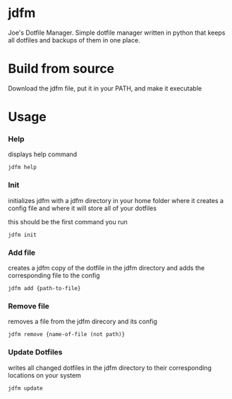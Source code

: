 # jdfm

Joe's Dotfile Manager. Simple dotfile manager written in python that keeps all dotfiles and backups of them in one place.


# Build from source

Download the jdfm file, put it in your PATH, and make it executable


# Usage

### Help

displays help command

`jdfm help`

### Init

initializes jdfm with a jdfm directory in your home folder where it creates a config file and where it will store all of your dotfiles

this should be the first command you run

`jdfm init`

### Add file

creates a jdfm copy of the dotfile in the jdfm directory and adds the corresponding file to the config

`jdfm add {path-to-file}`

### Remove file

removes a file from the jdfm direcory and its config

`jdfm remove {name-of-file (not path)}`

### Update Dotfiles

writes all changed dotfiles in the jdfm directory to their corresponding locations on your system

`jdfm update`
